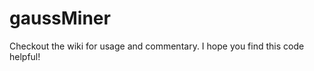# gaussMiner
<meta name="google-site-verification" content="LHzbwhtbjxVP95fZiwPdNCtAro3monZJ7hVDkb3xn18" />
Checkout the wiki for usage and commentary.  I hope you find this code helpful!
